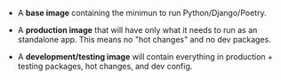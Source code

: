 
- A **base image** containing the minimun to run Python/Django/Poetry.

- A **production image** that will have only what it needs to run as an standalone app. This means no "hot changes" and no dev packages.

- A **development/testing image** will contain everything in production + testing packages, hot changes, and dev config.
